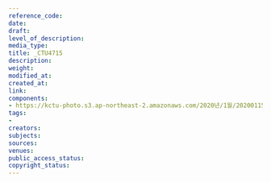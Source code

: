 ```yaml
---
reference_code: 
date: 
draft: 
level_of_description: 
media_type: 
title: _CTU4715
description: 
weight: 
modified_at: 
created_at: 
link: 
components:
- https://kctu-photo.s3.ap-northeast-2.amazonaws.com/2020년/1월/20200115_노동개악+분쇄!+노조+할+권리+쟁취!+영남대의료원+투쟁+승리!+민주노총+결의대회/_CTU4715.jpg
tags:
- 
creators: 
subjects: 
sources: 
venues: 
public_access_status: 
copyright_status: 
---
```

